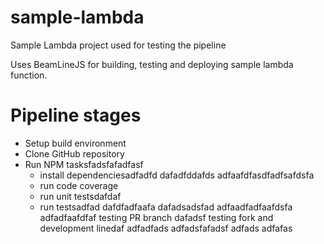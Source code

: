 # sample-lambda
Sample Lambda project used for testing the pipeline

Uses BeamLineJS for building, testing and deploying sample lambda function.

# Pipeline stages
* Setup build environment
* Clone GitHub repository
* Run NPM tasksfadsfafadfasf
  * install dependenciesadfadfd
  dafadfddafds
  adfaafdfasdfadfsafdsfa
  * run code coverage
  * run unit testsdafdaf
  * run testsadfad
dafdfadfaafa
dafadsadsfad
adfaadfadfaafdsfa
adfadfaafdfaf
testing PR branch
dafadsf
testing fork and development linedaf
adfadfads
adfadsfafadsf
adfads
adfafas
